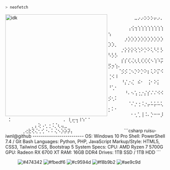 ```zsh
> neofetch
```

<img align="left" src="https://static.wikia.nocookie.net/schedule-1/images/5/53/Benji_Mugshot.png/revision/latest?cb=20250403014259" alt="idk" width="320" /> 
⠀⠀⠀⠀⠀⠀⠀⠀⣀⡠⡠⡢⡢⡢⡤⡠⡀⠀⠀⠀⠀⠀⠀⠀⠀
⠀⠀⠀⠀⠀⠀⢠⢪⢲⢱⢱⢱⢱⢱⢱⢱⢱⢢⠀⠀⠀⠀⠀⠀⠀
⠀⠀⠀⠀⠀⡰⡱⡱⡱⡱⡱⡱⡱⡱⡱⡱⡱⡱⡱⡀⠀⠀⠀⠀⠀
⠀⠀⠀⠀⡐⡕⡕⡕⢕⢑⠕⡑⠕⢅⠣⡃⡣⠣⡣⡣⠀⠀⠀⠀⠀
⠀⠀⠀⠀⡎⡎⢎⢌⢆⢇⢎⢎⢎⠢⢱⠱⡭⡫⡲⢱⠄⠀⠀⠀⠀
⠀⠀⠀⠈⡪⡪⢈⠢⡑⠕⡑⠕⡆⢅⠕⡍⠪⢈⠪⠸⠀⠀⠀⠀⠀
⠀⠀⠀⠀⠘⡌⡐⢌⠀⠮⠂⠀⢨⠂⠕⡅⠀⠘⢁⠂⠀⠀⠀⠀⠀
⠀⠀⠀⠀⠀⠘⠄⠢⢡⢐⡐⡌⡎⠌⠌⠪⠪⡪⢂⠅⠀⠀⠀⠀⠀
⠀⠀⠀⠀⠀⠀⠈⠌⡐⢐⠨⡐⡤⠥⡥⠥⢅⡂⠅⠂⠀⠀⠀⠀⠀
⠀⠀⠀⠀⠀⠀⠀⠂⢂⢁⢸⠨⠄⡑⠒⠒⡸⠀⠅⠀⠀⠀⠀⠀⠀
⠀⠀⠀⠀⠀⠀⠀⠀⠀⠠⠀⢇⢖⢲⠸⠱⠁⠁⠀⠀⠀⠀⠀⠀⠀
⠀⠀⠀⠀⠀⠀⠀⠀⡀⡄⢕⠠⢂⢐⠨⡈⢆⢤⣀⠀⠀⠀⠀⠀⠀
⠀⠀⠀⠀⠀⢀⢔⣗⢝⢌⢂⢊⠐⠄⠅⢌⠢⡱⡵⡽⡄⠀⠀⠀⠀⠀⠀⠀⠀⠀⠀⠀⠀⠀⠀⠀
```csharp
ruisu-iwnl@github
-------------------------
OS: Windows 10 Pro
Shell: PowerShell 7.4 / Git Bash
Languages: Python, PHP, JavaScript
Markup/Style: HTML5, CSS3, Tailwind CSS,
              Bootstrap 5
System Specs:
  CPU: AMD Ryzen 7 5700G
  GPU: Radeon RX 6700 XT
  RAM: 16GB DDR4
  Drives: 1TB SSD / 1TB HDD
```

<p align="left">
  &nbsp; &nbsp; &nbsp; &nbsp; &nbsp;
  <img alt="#474342" src="https://singlecolorimage.com/get/474342/25x20" />
  <img alt="#fbedf6" src="https://singlecolorimage.com/get/fbedf6/25x20" />
  <img alt="#c9594d" src="https://singlecolorimage.com/get/c9594d/25x20" />
  <img alt="#f8b9b2" src="https://singlecolorimage.com/get/f8b9b2/25x20" />
  <img alt="#ae9c9d" src="https://singlecolorimage.com/get/ae9c9d/25x20" />
</p>

